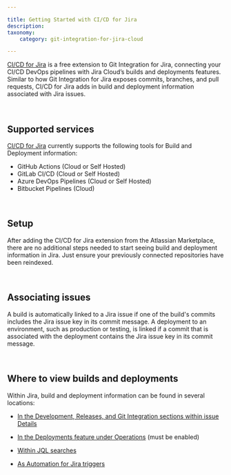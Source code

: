 ```yaml
---

title: Getting Started with CI/CD for Jira
description:
taxonomy:
    category: git-integration-for-jira-cloud

---
```


[CI/CD for Jira](https://marketplace.atlassian.com/apps/1228578/ci-cd-for-jira?hosting=cloud&tab=overview) is a free extension to Git Integration for Jira, connecting your CI/CD DevOps pipelines with Jira Cloud’s builds and deployments features. Similar to how Git Integration for Jira exposes commits, branches, and pull requests, CI/CD for Jira adds in build and deployment information associated with Jira issues.

&nbsp;

## Supported services

[CI/CD for Jira](https://marketplace.atlassian.com/apps/1228578/ci-cd-for-jira?hosting=cloud&tab=overview) currently supports the following tools for Build and Deployment information:

*   GitHub Actions (Cloud or Self Hosted)
*   GitLab CI/CD (Cloud or Self Hosted)
*   Azure DevOps Pipelines (Cloud or Self Hosted)
*   Bitbucket Pipelines (Cloud)

&nbsp;

## Setup

After adding the CI/CD for Jira extension from the Atlassian Marketplace, there are no additional steps needed to start seeing build and deployment information in Jira. Just ensure your previously connected repositories have been reindexed.

&nbsp;

## Associating issues

A build is automatically linked to a Jira issue if one of the build's commits includes the Jira issue key in its commit message. A deployment to an environment, such as production or testing, is linked if a commit that is associated with the deployment contains the Jira issue key in its commit message.

&nbsp;

## Where to view builds and deployments

Within Jira, build and deployment information can be found in several locations:

*   [In the Development, Releases, and Git Integration sections within issue Details](/git-integration-for-jira-cloud/cicd-viewing-builds-and-deployments-in-a-jira-issue-gij-cloud/)

*   [In the Deployments feature under Operations](/git-integration-for-jira-cloud/cicd-how-to-enable-deployment-view-in-jira-gij-cloud/) (must be enabled)

*   [Within JQL searches](/git-integration-for-jira-cloud/cicd-how-to-use-jql-searches-for-builds-and-deployments-gij-cloud/)

*   [As Automation for Jira triggers](/git-integration-for-jira-cloud/cicd-how-to-trigger-a4j-with-builds-and-deployments-gij-cloud/)

